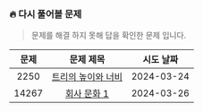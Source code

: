### 🔥 다시 풀어볼 문제
> 문제를 해결 하지 못해 답을 확인한 문제 입니다.

|  문제   |                       문제 제목                        |   시도 날짜    |
|:-----:|:--------------------------------------------------:|:----------:|
| 2250  | [트리의 높이와 너비](https://www.acmicpc.net/problem/2250) | 2024-03-24 |
| 14267 |   [회사 문화 1](https://www.acmicpc.net/problem/14267)    | 2024-03-26 |
